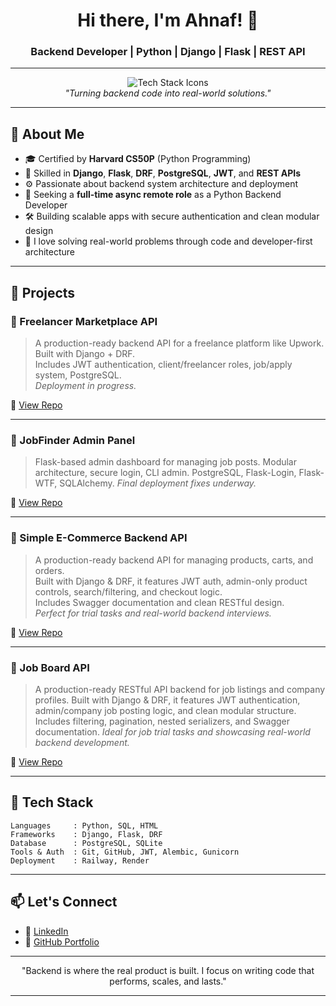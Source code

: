 <!-- GitHub Profile README for Ahnaf -->

<h1 align="center">Hi there, I'm Ahnaf! 👋</h1>
<h3 align="center">Backend Developer | Python | Django | Flask | REST API</h3>

---

<p align="center">
  <img src="https://skillicons.dev/icons?i=python,django,flask,postgresql,git,github" alt="Tech Stack Icons" /><br>
  <em>"Turning backend code into real-world solutions."</em>
</p>

---

## 🚀 About Me

- 🎓 Certified by **Harvard CS50P** (Python Programming)
- 🧰 Skilled in **Django**, **Flask**, **DRF**, **PostgreSQL**, **JWT**, and **REST APIs**
- ⚙️ Passionate about backend system architecture and deployment
- 🏢 Seeking a **full-time async remote role** as a Python Backend Developer
- 🛠️ Building scalable apps with secure authentication and clean modular design
- 🧩 I love solving real-world problems through code and developer-first architecture

---

## 🧠 Projects

### 📌 Freelancer Marketplace API  
> A production-ready backend API for a freelance platform like Upwork. Built with Django + DRF.  
> Includes JWT authentication, client/freelancer roles, job/apply system, PostgreSQL.  
> _Deployment in progress._

🔗 [View Repo](https://github.com/itsahnafarafat/Freelancer-Marketplace-Backend-With-Django)

---

### 📌 JobFinder Admin Panel  
> Flask-based admin dashboard for managing job posts. Modular architecture, secure login, CLI admin.
> PostgreSQL, Flask-Login, Flask-WTF, SQLAlchemy. _Final deployment fixes underway._

🔗 [View Repo](https://github.com/itsahnafarafat/Website)

---
### 📌 Simple E-Commerce Backend API  
> A production-ready backend API for managing products, carts, and orders.  
> Built with Django & DRF, it features JWT auth, admin-only product controls, search/filtering, and checkout logic.  
> Includes Swagger documentation and clean RESTful design.  
> _Perfect for trial tasks and real-world backend interviews._

🔗 [View Repo](https://github.com/itsahnafarafat/-Simple-E-Commerce-Backend-with-Django-DRF-)


---

### 📌 Job Board API

> A production-ready RESTful API backend for job listings and company profiles.
> Built with Django & DRF, it features JWT authentication, admin/company job posting logic, and clean modular structure.
> Includes filtering, pagination, nested serializers, and Swagger documentation.
> *Ideal for job trial tasks and showcasing real-world backend development.*

🔗 [View Repo](https://github.com/itsahnafarafat/Job-Board-API-With-Django-DRF)


---

## 🧰 Tech Stack

```text
Languages     : Python, SQL, HTML
Frameworks    : Django, Flask, DRF
Database      : PostgreSQL, SQLite
Tools & Auth  : Git, GitHub, JWT, Alembic, Gunicorn
Deployment    : Railway, Render
```

---

## 📫 Let's Connect

- 🔗 [LinkedIn](https://www.linkedin.com/in/ahnaf-arafat-30189a357/)
- 📂 [GitHub Portfolio](https://github.com/itsahnafarafat)


---

<p align="center">
  "Backend is where the real product is built. I focus on writing code that performs, scales, and lasts."
</p>

---

